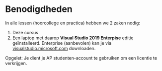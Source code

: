 # Benodigdheden

In alle lessen \(hoorcollege en practica\) hebben we 2 zaken nodig:

1. Deze cursus
2. Een laptop met daarop **Visual Studio 2019 Enterpise** editie geïnstalleerd. Enterprise \(aanbevolen\) kan je via [visualstudio.microsoft.com](https://visualstudio.microsoft.com/thank-you-downloading-visual-studio/?sku=Enterprise) downloaden.

Opgelet: Je dient je AP studenten-account te gebruiken om een licentie te verkrijgen.

